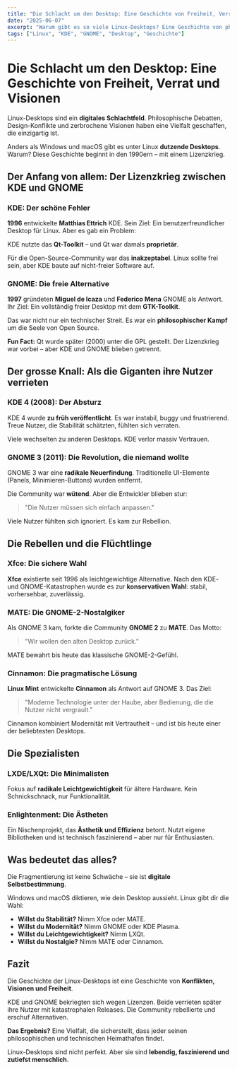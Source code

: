 ```yaml
---
title: "Die Schlacht um den Desktop: Eine Geschichte von Freiheit, Verrat und Visionen in der Linux-Welt"
date: "2025-06-07"
excerpt: "Warum gibt es so viele Linux-Desktops? Eine Geschichte von philosophischen Debatten, Design-Konflikten und den Visionen, die daraus entstanden sind."
tags: ["Linux", "KDE", "GNOME", "Desktop", "Geschichte"]
---
```


# Die Schlacht um den Desktop: Eine Geschichte von Freiheit, Verrat und Visionen

Linux-Desktops sind ein **digitales Schlachtfeld**. Philosophische Debatten, Design-Konflikte und zerbrochene Visionen haben eine Vielfalt geschaffen, die einzigartig ist.

Anders als Windows und macOS gibt es unter Linux **dutzende Desktops**. Warum? Diese Geschichte beginnt in den 1990ern – mit einem Lizenzkrieg.

## Der Anfang von allem: Der Lizenzkrieg zwischen KDE und GNOME

### KDE: Der schöne Fehler

**1996** entwickelte **Matthias Ettrich** KDE. Sein Ziel: Ein benutzerfreundlicher Desktop für Linux. Aber es gab ein Problem:

KDE nutzte das **Qt-Toolkit** – und Qt war damals **proprietär**.

Für die Open-Source-Community war das **inakzeptabel**. Linux sollte frei sein, aber KDE baute auf nicht-freier Software auf.

### GNOME: Die freie Alternative

**1997** gründeten **Miguel de Icaza** und **Federico Mena** GNOME als Antwort. Ihr Ziel: Ein vollständig freier Desktop mit dem **GTK-Toolkit**.

Das war nicht nur ein technischer Streit. Es war ein **philosophischer Kampf** um die Seele von Open Source.

**Fun Fact:** Qt wurde später (2000) unter die GPL gestellt. Der Lizenzkrieg war vorbei – aber KDE und GNOME blieben getrennt.

## Der grosse Knall: Als die Giganten ihre Nutzer verrieten

### KDE 4 (2008): Der Absturz

KDE 4 wurde **zu früh veröffentlicht**. Es war instabil, buggy und frustrierend. Treue Nutzer, die Stabilität schätzten, fühlten sich verraten.

Viele wechselten zu anderen Desktops. KDE verlor massiv Vertrauen.

### GNOME 3 (2011): Die Revolution, die niemand wollte

GNOME 3 war eine **radikale Neuerfindung**. Traditionelle UI-Elemente (Panels, Minimieren-Buttons) wurden entfernt.

Die Community war **wütend**. Aber die Entwickler blieben stur:

> "Die Nutzer müssen sich einfach anpassen."

Viele Nutzer fühlten sich ignoriert. Es kam zur Rebellion.

## Die Rebellen und die Flüchtlinge

### Xfce: Die sichere Wahl

**Xfce** existierte seit 1996 als leichtgewichtige Alternative. Nach den KDE- und GNOME-Katastrophen wurde es zur **konservativen Wahl**: stabil, vorhersehbar, zuverlässig.

### MATE: Die GNOME-2-Nostalgiker

Als GNOME 3 kam, forkte die Community **GNOME 2** zu **MATE**. Das Motto:

> "Wir wollen den alten Desktop zurück."

MATE bewahrt bis heute das klassische GNOME-2-Gefühl.

### Cinnamon: Die pragmatische Lösung

**Linux Mint** entwickelte **Cinnamon** als Antwort auf GNOME 3. Das Ziel:

> "Moderne Technologie unter der Haube, aber Bedienung, die die Nutzer nicht vergrault."

Cinnamon kombiniert Modernität mit Vertrautheit – und ist bis heute einer der beliebtesten Desktops.

## Die Spezialisten

### LXDE/LXQt: Die Minimalisten

Fokus auf **radikale Leichtgewichtigkeit** für ältere Hardware. Kein Schnickschnack, nur Funktionalität.

### Enlightenment: Die Ästheten

Ein Nischenprojekt, das **Ästhetik und Effizienz** betont. Nutzt eigene Bibliotheken und ist technisch faszinierend – aber nur für Enthusiasten.

## Was bedeutet das alles?

Die Fragmentierung ist keine Schwäche – sie ist **digitale Selbstbestimmung**.

Windows und macOS diktieren, wie dein Desktop aussieht. Linux gibt dir die Wahl:

- **Willst du Stabilität?** Nimm Xfce oder MATE.
- **Willst du Modernität?** Nimm GNOME oder KDE Plasma.
- **Willst du Leichtgewichtigkeit?** Nimm LXQt.
- **Willst du Nostalgie?** Nimm MATE oder Cinnamon.

## Fazit

Die Geschichte der Linux-Desktops ist eine Geschichte von **Konflikten, Visionen und Freiheit**.

KDE und GNOME bekriegten sich wegen Lizenzen. Beide verrieten später ihre Nutzer mit katastrophalen Releases. Die Community rebellierte und erschuf Alternativen.

**Das Ergebnis?** Eine Vielfalt, die sicherstellt, dass jeder seinen philosophischen und technischen Heimathafen findet.

Linux-Desktops sind nicht perfekt. Aber sie sind **lebendig, faszinierend und zutiefst menschlich**.
